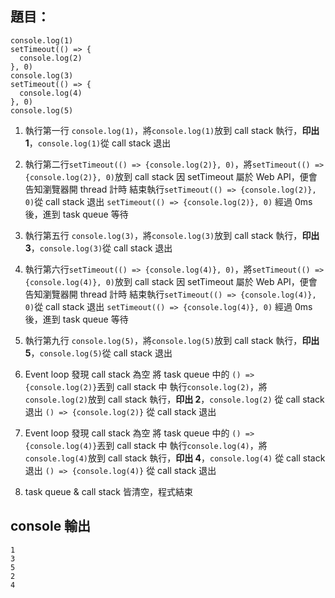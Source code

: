 ## 題目：
```
console.log(1)
setTimeout(() => {
  console.log(2)
}, 0)
console.log(3)
setTimeout(() => {
  console.log(4)
}, 0)
console.log(5)
```

1. 執行第一行 `console.log(1)`，將`console.log(1)`放到 call stack
執行，**印出 1**，`console.log(1)`從 call stack 退出

2. 執行第二行`setTimeout(() => {console.log(2)}, 0)`，將`setTimeout(() => {console.log(2)}, 0)`放到 call stack
因 setTimeout 屬於 Web API，便會告知瀏覽器開 thread 計時
結束執行`setTimeout(() => {console.log(2)}, 0)`從 call stack 退出
`setTimeout(() => {console.log(2)}, 0)` 經過 0ms後，進到 task queue 等待

3. 執行第五行 `console.log(3)`，將`console.log(3)`放到 call stack
執行，**印出 3**，`console.log(3)`從 call stack 退出

4. 執行第六行`setTimeout(() => {console.log(4)}, 0)`，將`setTimeout(() => {console.log(4)}, 0)`放到 call stack
因 setTimeout 屬於 Web API，便會告知瀏覽器開 thread 計時
結束執行`setTimeout(() => {console.log(4)}, 0)`從 call stack 退出
`setTimeout(() => {console.log(4)}, 0)` 經過 0ms後，進到 task queue 等待

5. 執行第九行 `console.log(5)`，將`console.log(5)`放到 call stack
執行，**印出 5**，`console.log(5)`從 call stack 退出

6. Event loop 發現 call stack 為空
將 task queue 中的 `() => {console.log(2)}`丟到 call stack 中
執行`console.log(2)`，將`console.log(2)`放到 call stack
執行，**印出 2**，`console.log(2)` 從 call stack 退出
`() => {console.log(2)}` 從 call stack 退出

7. Event loop 發現 call stack 為空
將 task queue 中的 `() => {console.log(4)}`丟到 call stack 中
執行`console.log(4)`，將`console.log(4)`放到 call stack
執行，**印出 4**，`console.log(4)` 從 call stack 退出
`() => {console.log(4)}` 從 call stack 退出

8. task queue & call stack 皆清空，程式結束

## console 輸出
```
1
3
5
2
4
```
